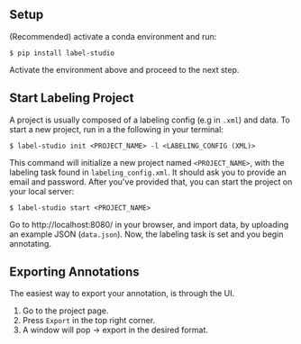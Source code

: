 ## Setup
(Recommended) activate a conda environment and run:
```shell
$ pip install label-studio
```
Activate the environment above and proceed to the next step.

## Start Labeling Project
A project is usually composed of a labeling config (e.g in `.xml`) and data.
To start a new project, run in a the following in your terminal:
```shell
$ label-studio init <PROJECT_NAME> -l <LABELING_CONFIG (XML)>
```
This command will initialize a new project named `<PROJECT_NAME>`, with the labeling task found in `labeling_config.xml`.
It should ask you to provide an email and password. After you've provided that, you can start the project on your local server:
```shell
$ label-studio start <PROJECT_NAME>
```
Go to http://localhost:8080/ in your browser, and import data, by uploading an example JSON (`data.json`).
Now, the labeling task is set and you begin annotating.

## Exporting Annotations
The easiest way to export your annotation, is through the UI.
1. Go to the project page.
2. Press `Export` in the top right corner.
3. A window will pop -> export in the desired format.